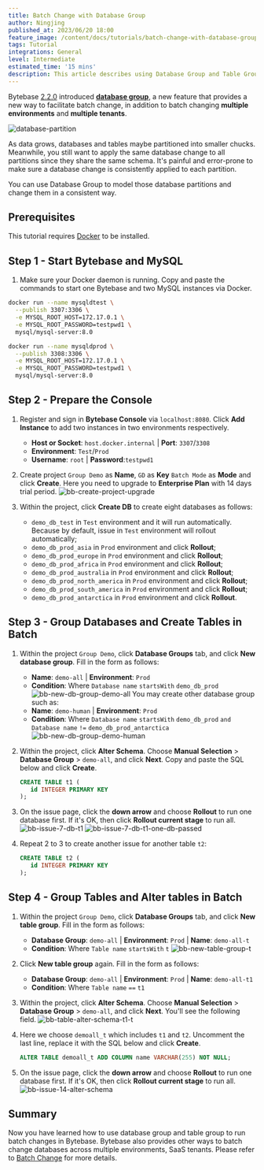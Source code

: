 ```yaml
---
title: Batch Change with Database Group
author: Ningjing
published_at: 2023/06/20 18:00
feature_image: /content/docs/tutorials/batch-change-with-database-group/batch-change-db-group-banner.webp
tags: Tutorial
integrations: General
level: Intermediate
estimated_time: '15 mins'
description: This article describes using Database Group and Table Group to batch change databases.
---
```


Bytebase [2.2.0](/changelog/bytebase-2-2-0/) introduced [**database group**](/docs/concepts/data-model/#database-group-and-table-group), a new feature that provides a new way to facilitate batch change, in addition to batch changing **multiple environments** and **multiple tenants**.

![database-partition](/content/docs/tutorials/batch-change-with-database-group/database-partition.webp)

As data grows, databases and tables maybe partitioned into smaller chucks. Meanwhile, you still want to
apply the same database change to all partitions since they share the same schema. It's painful and error-prone to make sure a database change is consistently applied to each partition.

You can use Database Group to model those database partitions and change them in a consistent way.

## Prerequisites

This tutorial requires [Docker](https://www.docker.com/) to be installed.

## Step 1 - Start Bytebase and MySQL

1. Make sure your Docker daemon is running. Copy and paste the commands to start one Bytebase and two MySQL instances via Docker.

<IncludeBlock url="/docs/get-started/install/terminal-docker-run"></IncludeBlock>

```bash
docker run --name mysqldtest \
  --publish 3307:3306 \
  -e MYSQL_ROOT_HOST=172.17.0.1 \
  -e MYSQL_ROOT_PASSWORD=testpwd1 \
  mysql/mysql-server:8.0
```

```bash
docker run --name mysqldprod \
  --publish 3308:3306 \
  -e MYSQL_ROOT_HOST=172.17.0.1 \
  -e MYSQL_ROOT_PASSWORD=testpwd1 \
  mysql/mysql-server:8.0
```

## Step 2 - Prepare the Console

1. Register and sign in **Bytebase Console** via `localhost:8080`. Click **Add Instance** to add two instances in two environments respectively.

   - **Host or Socket**: `host.docker.internal` | **Port**: `3307`/`3308`
   - **Environment**: `Test`/`Prod`
   - **Username**: `root` | **Password**:`testpwd1`

2. Create project `Group Demo` as **Name**, `GD` as **Key** `Batch Mode` as **Mode** and click **Create**. Here you need to upgrade to **Enterprise Plan** with 14 days trial period.
   ![bb-create-project-upgrade](/content/docs/tutorials/batch-change-with-database-group/bb-create-project-upgrade.webp)

3. Within the project, click **Create DB** to create eight databases as follows:
   - `demo_db_test` in `Test` environment and it will run automatically. Because by default, issue in `Test` environment will rollout automatically;
   - `demo_db_prod_asia` in `Prod` environment and click **Rollout**;
   - `demo_db_prod_europe` in `Prod` environment and click **Rollout**;
   - `demo_db_prod_africa` in `Prod` environment and click **Rollout**;
   - `demo_db_prod_australia` in `Prod` environment and click **Rollout**;
   - `demo_db_prod_north_america` in `Prod` environment and click **Rollout**;
   - `demo_db_prod_south_america` in `Prod` environment and click **Rollout**;
   - `demo_db_prod_antarctica` in `Prod` environment and click **Rollout**.

## Step 3 - Group Databases and Create Tables in Batch

1. Within the project `Group Demo`, click **Database Groups** tab, and click **New database group**. Fill in the form as follows:

   - **Name**: `demo-all` | **Environment**: `Prod`
   - **Condition**: Where `Database name` `startsWith` `demo_db_prod`
     ![bb-new-db-group-demo-all](/content/docs/tutorials/batch-change-with-database-group/bb-new-db-group-demo-all.webp)
     You may create other database group such as:
   - **Name**: `demo-human` | **Environment**: `Prod`
   - **Condition**: Where `Database name` `startsWith` `demo_db_prod`
     `and` `Database name` `!=` `demo_db_prod_antarctica`
     ![bb-new-db-group-demo-human](/content/docs/tutorials/batch-change-with-database-group/bb-new-db-group-demo-human.webp)

2. Within the project, click **Alter Schema**. Choose **Manual Selection** > **Database Group** > `demo-all`, and click **Next**. Copy and paste the SQL below and click **Create**.

   ```sql
   CREATE TABLE t1 (
      id INTEGER PRIMARY KEY
   );
   ```

3. On the issue page, click the **down arrow** and choose **Rollout** to run one database first. If it's OK, then click **Rollout current stage** to run all.
   ![bb-issue-7-db-t1](/content/docs/tutorials/batch-change-with-database-group/bb-issue-7-db-t1.webp)
   ![bb-issue-7-db-t1-one-db-passed](/content/docs/tutorials/batch-change-with-database-group/bb-issue--7-db-t1-one-db-passed.webp)

4. Repeat 2 to 3 to create another issue for another table `t2`:
   ```sql
   CREATE TABLE t2 (
      id INTEGER PRIMARY KEY
   );
   ```

## Step 4 - Group Tables and Alter tables in Batch

1. Within the project `Group Demo`, click **Database Groups** tab, and click **New table group**. Fill in the form as follows:

   - **Database Group**: `demo-all` | **Environment**: `Prod` | **Name**: `demo-all-t`
   - **Condition**: Where `Table name` `startsWith` `t`
     ![bb-new-table-group-t](/content/docs/tutorials/batch-change-with-database-group/bb-new-table-group-t.webp)

2. Click **New table group** again. Fill in the form as follows:

   - **Database Group**: `demo-all` | **Environment**: `Prod` | **Name**: `demo-all-t1`
   - **Condition**: Where `Table name` `==` `t1`

3. Within the project, click **Alter Schema**. Choose **Manual Selection** > **Database Group** > `demo-all`, and click **Next**. You'll see the following field.
   ![bb-table-alter-schema-t1-t](/content/docs/tutorials/batch-change-with-database-group/bb-table-alter-schema-t1-t.webp)

4. Here we choose `demoall_t` which includes `t1` and `t2`. Uncomment the last line, replace it with the SQL below and click **Create**.

   ```sql
   ALTER TABLE demoall_t ADD COLUMN name VARCHAR(255) NOT NULL;
   ```

5. On the issue page, click the **down arrow** and choose **Rollout** to run one database first. If it's OK, then click **Rollout current stage** to run all.
   ![bb-issue-14-alter-schema](/content/docs/tutorials/batch-change-with-database-group/bb-issue-14-alter-schema.webp)

## Summary

Now you have learned how to use database group and table group to run batch changes in Bytebase. Bytebase also provides other ways to batch change databases across multiple environments, SaaS tenants. Please refer to [Batch Change](/docs/change-database/batch-change/) for more details.
